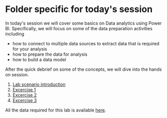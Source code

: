 # Folder specific for today's session

In today's session we will cover some basics on Data analytics using Power BI. 
Specifically, we will focus on some of the data preparation activities including 

- how to connect to multiple data sources to extract data that is required for your analysis
- how to prepare the data for analysis
- how to build a data model

After the quick debrief on some of the concepts, we will dive into the hands on session.

1. [Lab scenario introduction](https://github.com/BDO-Australia/MunchAndCrunch/blob/master/Session2/1.%20Lab%20Introduction.md) 
2. [Excercise 1](https://github.com/BDO-Australia/MunchAndCrunch/blob/master/Session2/2.%20Excercise-1.md)
3. [Excercise 2](https://github.com/BDO-Australia/MunchAndCrunch/blob/master/Session2/3.%20Excercise-2.md)
4. [Excercise 3](https://github.com/BDO-Australia/MunchAndCrunch/blob/master/Session2/4.%20Excercise-3.md)

All the data required for this lab is available [here](https://github.com/BDO-Australia/MunchAndCrunch/tree/master/Session2/Data).